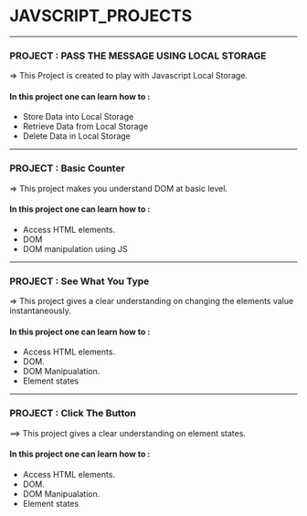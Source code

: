 # JAVSCRIPT_PROJECTS
---

### PROJECT : PASS THE MESSAGE USING LOCAL STORAGE

=> This Project is created to play with Javascript Local Storage.

#### In this project one can learn how to :
- Store Data into Local Storage
- Retrieve Data from Local Storage
- Delete Data in Local Storage
---
### PROJECT : Basic Counter

=> This project makes you understand DOM at basic level.

#### In this project one can learn how to :
- Access HTML elements.
- DOM
- DOM manipulation using JS

---
### PROJECT : See What You Type

=> This project gives a clear understanding on changing the elements value instantaneously.

#### In this project one can learn how to :
- Access HTML elements.
- DOM.
- DOM Manipualation.
- Element states

---
### PROJECT : Click The Button

==> This project gives a clear understanding on element states.

#### In this project one can learn how to :
- Access HTML elements.
- DOM.
- DOM Manipualation.
- Element states
